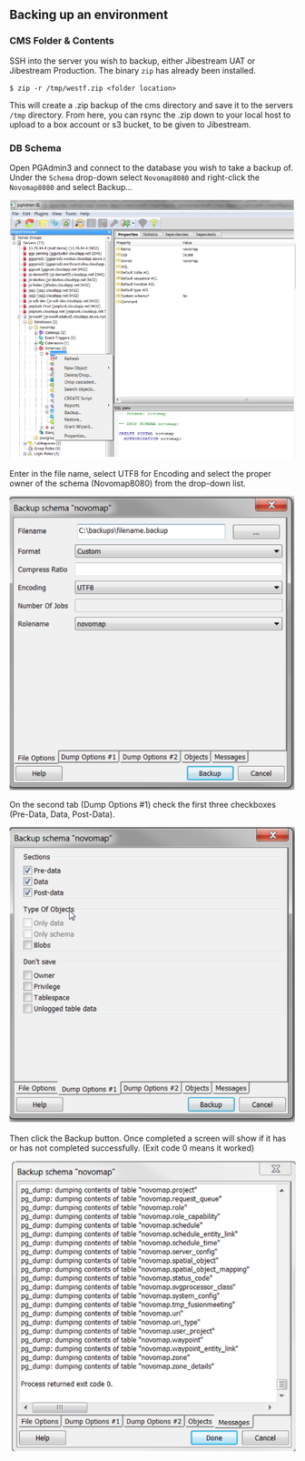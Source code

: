 ## Backing up an environment

### CMS Folder & Contents

SSH into the server you wish to backup, either Jibestream UAT or Jibestream Production. The binary `zip` has already been installed.

	$ zip -r /tmp/westf.zip <folder location>

This will create a .zip backup of the cms directory and save it to the servers `/tmp` directory. From here, you can rsync the .zip down to your local host to upload to a box account or s3 bucket, to be given to Jibestream.


### DB Schema

Open PGAdmin3 and connect to the database you wish to take a backup of. Under the `Schema` drop-down select `Novomap8080` and right-click the `Novomap8080` and select Backup...

![alt text](/assets/BackupDialogBox.png)

Enter in the file name, select UTF8 for Encoding and select the proper owner of the schema (Novomap8080) from the drop-down list.

![alt text](/assets/BackupSchema.png)

On the second tab (Dump Options #1) check the first three checkboxes (Pre-Data, Data, Post-Data).

![alt text](/assets/BackupOptions1.png)

Then click the Backup button. Once completed a screen will show if it has or has not completed successfully. (Exit code 0 means it worked)

![alt text](/assets/BackupMessages.png)